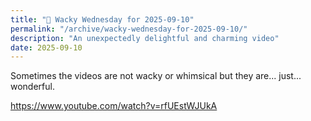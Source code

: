 ```yaml
---
title: "🤪 Wacky Wednesday for 2025-09-10"
permalink: "/archive/wacky-wednesday-for-2025-09-10/"
description: "An unexpectedly delightful and charming video"
date: 2025-09-10
---
```


Sometimes the videos are not wacky or whimsical but they are... just... wonderful.

https://www.youtube.com/watch?v=rfUEstWJUkA